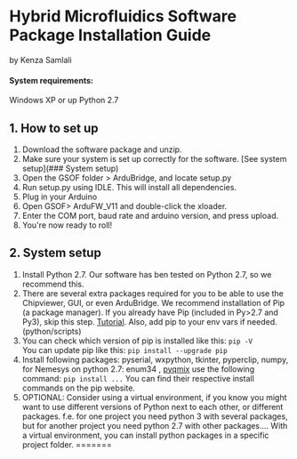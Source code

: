# Hybrid Microfluidics Software Package Installation Guide
by Kenza Samlali

#### System requirements:
Windows XP or up
Python 2.7

## 1. How to set up
1. Download the software package and unzip.
2. Make sure your system is set up correctly for the software. [See system setup](### System setup)
3. Open the GSOF folder > ArduBridge, and locate setup.py
4. Run setup.py using IDLE. This will install all dependencies.
5. Plug in your Arduino
6. Open GSOF> ArduFW_V11 and double-click the xloader.
7. Enter the COM port, baud rate and arduino version, and press upload.
8. You're now ready to roll!

## 2. System setup
1. Install Python 2.7. Our software has ben tested on Python 2.7, so we recommend this.
2. There are several extra packages required for you to be able to use the Chipviewer, GUI, or even ArduBridge.
We recommend installation of Pip (a package manager). If you already have Pip (included in Py>2.7 and Py3), skip this step.
[Tutorial](https://pip.pypa.io/en/stable/installing/). Also, add pip to your env vars if needed. (python/scripts)
3. You can check which version of pip is installed like this: `pip -V` <br>
You can update pip like this: `pip install --upgrade pip`
4. Install following packages:
pyserial, wxpython, tkinter, pyperclip, numpy,
for Nemesys on python 2.7: enum34 , [pyqmix](https://github.com/psyfood/pyqmix)
use the following command: `pip install ...`
You can find their respective install commands on the pip website.
5. OPTIONAL: Consider using a virtual environment, if you know you might want to use different versions of Python next to each other, or different packages. f.e. for one project you need python 3 with several packages, but for another project you need python 2.7 with other packages.... With a virtual environment, you can install python packages in a specific project folder.
=======

